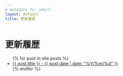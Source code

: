 ```yaml
---
# metadata for jekyll
layout: default
title: 更新履歴
---
```


# 更新履歴

<ul>
  {% for post in site.posts %}
    <li>
      <a href="{{ post.url }}">
        {{ post.title }} - {{ post.date | date: "%Y/%m/%d" }}
      </a>
    </li>
  {% endfor %}
</ul>
